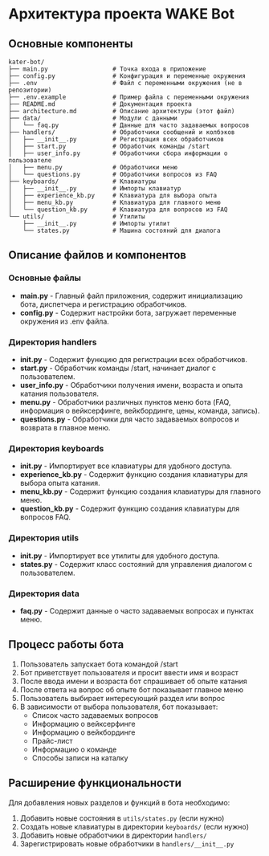 # Архитектура проекта WAKE Bot

## Основные компоненты

```
kater-bot/
├── main.py                  # Точка входа в приложение
├── config.py                # Конфигурация и переменные окружения
├── .env                     # Файл с переменными окружения (не в репозитории)
├── .env.example             # Пример файла с переменными окружения
├── README.md                # Документация проекта
├── architecture.md          # Описание архитектуры (этот файл)
├── data/                    # Модули с данными
│   └── faq.py               # Данные для часто задаваемых вопросов
├── handlers/                # Обработчики сообщений и колбэков
│   ├── __init__.py          # Регистрация всех обработчиков
│   ├── start.py             # Обработчик команды /start
│   ├── user_info.py         # Обработчики сбора информации о пользователе
│   ├── menu.py              # Обработчики меню
│   └── questions.py         # Обработчики вопросов из FAQ
├── keyboards/               # Клавиатуры
│   ├── __init__.py          # Импорты клавиатур
│   ├── experience_kb.py     # Клавиатура для выбора опыта
│   ├── menu_kb.py           # Клавиатура для главного меню
│   └── question_kb.py       # Клавиатура для вопросов из FAQ
└── utils/                   # Утилиты
    ├── __init__.py          # Импорты утилит
    └── states.py            # Машина состояний для диалога
```

## Описание файлов и компонентов

### Основные файлы

- **main.py** - Главный файл приложения, содержит инициализацию бота, диспетчера и регистрацию обработчиков.
- **config.py** - Содержит настройки бота, загружает переменные окружения из .env файла.

### Директория handlers

- **__init__.py** - Содержит функцию для регистрации всех обработчиков.
- **start.py** - Обработчик команды /start, начинает диалог с пользователем.
- **user_info.py** - Обработчики получения имени, возраста и опыта катания пользователя.
- **menu.py** - Обработчики различных пунктов меню бота (FAQ, информация о вейксерфинге, вейкбординге, цены, команда, запись).
- **questions.py** - Обработчики для часто задаваемых вопросов и возврата в главное меню.

### Директория keyboards

- **__init__.py** - Импортирует все клавиатуры для удобного доступа.
- **experience_kb.py** - Содержит функцию создания клавиатуры для выбора опыта катания.
- **menu_kb.py** - Содержит функцию создания клавиатуры для главного меню.
- **question_kb.py** - Содержит функцию создания клавиатуры для вопросов FAQ.

### Директория utils

- **__init__.py** - Импортирует все утилиты для удобного доступа.
- **states.py** - Содержит класс состояний для управления диалогом с пользователем.

### Директория data

- **faq.py** - Содержит данные о часто задаваемых вопросах и пунктах меню.

## Процесс работы бота

1. Пользователь запускает бота командой /start
2. Бот приветствует пользователя и просит ввести имя и возраст
3. После ввода имени и возраста бот спрашивает об опыте катания
4. После ответа на вопрос об опыте бот показывает главное меню
5. Пользователь выбирает интересующий раздел или вопрос
6. В зависимости от выбора пользователя, бот показывает:
   - Список часто задаваемых вопросов
   - Информацию о вейксерфинге
   - Информацию о вейкбординге
   - Прайс-лист
   - Информацию о команде
   - Способы записи на каталку

## Расширение функциональности

Для добавления новых разделов и функций в бота необходимо:

1. Добавить новые состояния в `utils/states.py` (если нужно)
2. Создать новые клавиатуры в директории `keyboards/` (если нужно)
3. Добавить новые обработчики в директории `handlers/`
4. Зарегистрировать новые обработчики в `handlers/__init__.py` 